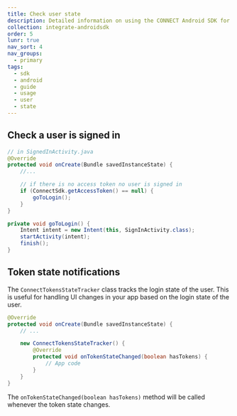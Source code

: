 ```yaml
---
title: Check user state
description: Detailed information on using the CONNECT Android SDK for integration.
collection: integrate-androidsdk
order: 5
lunr: true
nav_sort: 4
nav_groups:
  - primary
tags:
  - sdk
  - android
  - guide
  - usage
  - user
  - state
---
```



## Check a user is signed in

```java
// in SignedInActivity.java
@Override
protected void onCreate(Bundle savedInstanceState) {
    //...

    // if there is no access token no user is signed in
    if (ConnectSdk.getAccessToken() == null) {
        goToLogin();
    }
}

private void goToLogin() {
    Intent intent = new Intent(this, SignInActivity.class);
    startActivity(intent);
    finish();
}

```


## Token state notifications

The `ConnectTokensStateTracker` class tracks the login state of the user. This is useful for handling UI changes in your app based on the login state of the user.

```java
@Override
protected void onCreate(Bundle savedInstanceState) {
    // ...

    new ConnectTokensStateTracker() {
        @Override
        protected void onTokenStateChanged(boolean hasTokens) {
            // App code
        }
	}
}
```

The `onTokenStateChanged(boolean hasTokens)` method will be called whenever the token state changes.

